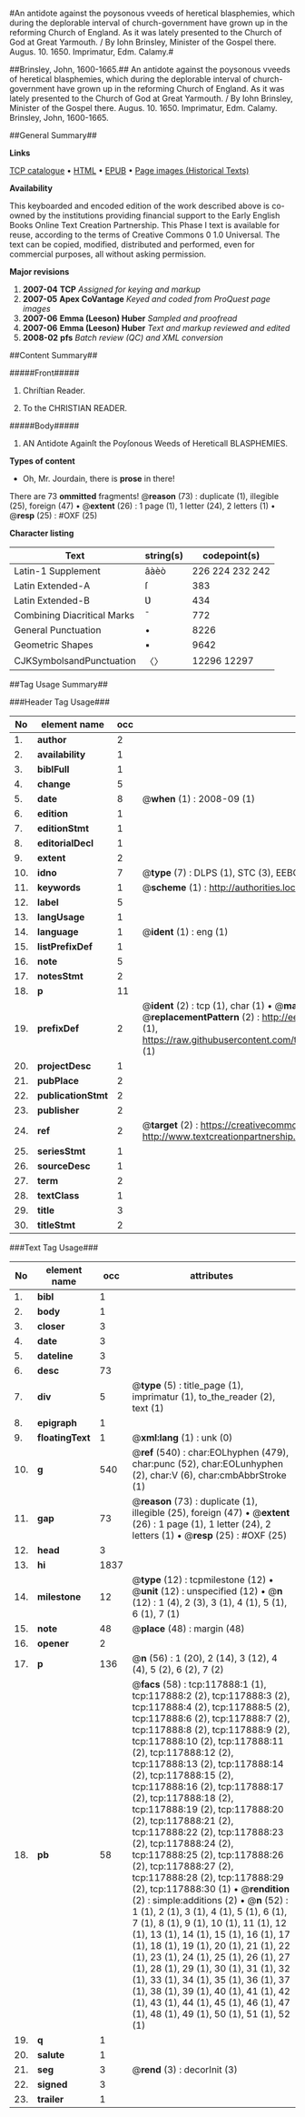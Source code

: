 #An antidote against the poysonous vveeds of heretical blasphemies, which during the deplorable interval of church-government have grown up in the reforming Church of England. As it was lately presented to the Church of God at Great Yarmouth. / By Iohn Brinsley, Minister of the Gospel there. Augus. 10. 1650. Imprimatur, Edm. Calamy.#

##Brinsley, John, 1600-1665.##
An antidote against the poysonous vveeds of heretical blasphemies, which during the deplorable interval of church-government have grown up in the reforming Church of England. As it was lately presented to the Church of God at Great Yarmouth. / By Iohn Brinsley, Minister of the Gospel there. Augus. 10. 1650. Imprimatur, Edm. Calamy.
Brinsley, John, 1600-1665.

##General Summary##

**Links**

[TCP catalogue](http://www.ota.ox.ac.uk/tcp/)  • 
[HTML](http://tei.it.ox.ac.uk/tcp/Texts-HTML/free/A77/A77492.html)  • 
[EPUB](http://tei.it.ox.ac.uk/tcp/Texts-EPUB/free/A77/A77492.epub) • 
[Page images (Historical Texts)](https://data.historicaltexts.jisc.ac.uk/view?pubId=eebo-99865640e&pageId=eebo-99865640e-117888-1)

**Availability**

This keyboarded and encoded edition of the
	       work described above is co-owned by the institutions
	       providing financial support to the Early English Books
	       Online Text Creation Partnership. This Phase I text is
	       available for reuse, according to the terms of Creative
	       Commons 0 1.0 Universal. The text can be copied,
	       modified, distributed and performed, even for
	       commercial purposes, all without asking permission.

**Major revisions**

1. __2007-04__ __TCP__ *Assigned for keying and markup*
1. __2007-05__ __Apex CoVantage__ *Keyed and coded from ProQuest page images*
1. __2007-06__ __Emma (Leeson) Huber__ *Sampled and proofread*
1. __2007-06__ __Emma (Leeson) Huber__ *Text and markup reviewed and edited*
1. __2008-02__ __pfs__ *Batch review (QC) and XML conversion*

##Content Summary##

#####Front#####

1. Chriſtian Reader.

1. To the CHRISTIAN READER.

#####Body#####

1. AN Antidote Againſt the Poyſonous Weeds of Hereticall BLASPHEMIES.

**Types of content**

  * Oh, Mr. Jourdain, there is **prose** in there!

There are 73 **ommitted** fragments! 
 @__reason__ (73) : duplicate (1), illegible (25), foreign (47)  •  @__extent__ (26) : 1 page (1), 1 letter (24), 2 letters (1)  •  @__resp__ (25) : #OXF (25)

**Character listing**


|Text|string(s)|codepoint(s)|
|---|---|---|
|Latin-1 Supplement|âàèò|226 224 232 242|
|Latin Extended-A|ſ|383|
|Latin Extended-B|Ʋ|434|
|Combining             Diacritical Marks|̄|772|
|General Punctuation|•|8226|
|Geometric Shapes|▪|9642|
|CJKSymbolsandPunctuation|〈〉|12296 12297|

##Tag Usage Summary##

###Header Tag Usage###

|No|element name|occ|attributes|
|---|---|---|---|
|1.|__author__|2||
|2.|__availability__|1||
|3.|__biblFull__|1||
|4.|__change__|5||
|5.|__date__|8| @__when__ (1) : 2008-09 (1)|
|6.|__edition__|1||
|7.|__editionStmt__|1||
|8.|__editorialDecl__|1||
|9.|__extent__|2||
|10.|__idno__|7| @__type__ (7) : DLPS (1), STC (3), EEBO-CITATION (1), PROQUEST (1), VID (1)|
|11.|__keywords__|1| @__scheme__ (1) : http://authorities.loc.gov/ (1)|
|12.|__label__|5||
|13.|__langUsage__|1||
|14.|__language__|1| @__ident__ (1) : eng (1)|
|15.|__listPrefixDef__|1||
|16.|__note__|5||
|17.|__notesStmt__|2||
|18.|__p__|11||
|19.|__prefixDef__|2| @__ident__ (2) : tcp (1), char (1)  •  @__matchPattern__ (2) : ([0-9\-]+):([0-9IVX]+) (1), (.+) (1)  •  @__replacementPattern__ (2) : http://eebo.chadwyck.com/downloadtiff?vid=$1&page=$2 (1), https://raw.githubusercontent.com/textcreationpartnership/Texts/master/tcpchars.xml#$1 (1)|
|20.|__projectDesc__|1||
|21.|__pubPlace__|2||
|22.|__publicationStmt__|2||
|23.|__publisher__|2||
|24.|__ref__|2| @__target__ (2) : https://creativecommons.org/publicdomain/zero/1.0/ (1), http://www.textcreationpartnership.org/docs/. (1)|
|25.|__seriesStmt__|1||
|26.|__sourceDesc__|1||
|27.|__term__|2||
|28.|__textClass__|1||
|29.|__title__|3||
|30.|__titleStmt__|2||


###Text Tag Usage###

|No|element name|occ|attributes|
|---|---|---|---|
|1.|__bibl__|1||
|2.|__body__|1||
|3.|__closer__|3||
|4.|__date__|3||
|5.|__dateline__|3||
|6.|__desc__|73||
|7.|__div__|5| @__type__ (5) : title_page (1), imprimatur (1), to_the_reader (2), text (1)|
|8.|__epigraph__|1||
|9.|__floatingText__|1| @__xml:lang__ (1) : unk (0)|
|10.|__g__|540| @__ref__ (540) : char:EOLhyphen (479), char:punc (52), char:EOLunhyphen (2), char:V (6), char:cmbAbbrStroke (1)|
|11.|__gap__|73| @__reason__ (73) : duplicate (1), illegible (25), foreign (47)  •  @__extent__ (26) : 1 page (1), 1 letter (24), 2 letters (1)  •  @__resp__ (25) : #OXF (25)|
|12.|__head__|3||
|13.|__hi__|1837||
|14.|__milestone__|12| @__type__ (12) : tcpmilestone (12)  •  @__unit__ (12) : unspecified (12)  •  @__n__ (12) : 1 (4), 2 (3), 3 (1), 4 (1), 5 (1), 6 (1), 7 (1)|
|15.|__note__|48| @__place__ (48) : margin (48)|
|16.|__opener__|2||
|17.|__p__|136| @__n__ (56) : 1 (20), 2 (14), 3 (12), 4 (4), 5 (2), 6 (2), 7 (2)|
|18.|__pb__|58| @__facs__ (58) : tcp:117888:1 (1), tcp:117888:2 (2), tcp:117888:3 (2), tcp:117888:4 (2), tcp:117888:5 (2), tcp:117888:6 (2), tcp:117888:7 (2), tcp:117888:8 (2), tcp:117888:9 (2), tcp:117888:10 (2), tcp:117888:11 (2), tcp:117888:12 (2), tcp:117888:13 (2), tcp:117888:14 (2), tcp:117888:15 (2), tcp:117888:16 (2), tcp:117888:17 (2), tcp:117888:18 (2), tcp:117888:19 (2), tcp:117888:20 (2), tcp:117888:21 (2), tcp:117888:22 (2), tcp:117888:23 (2), tcp:117888:24 (2), tcp:117888:25 (2), tcp:117888:26 (2), tcp:117888:27 (2), tcp:117888:28 (2), tcp:117888:29 (2), tcp:117888:30 (1)  •  @__rendition__ (2) : simple:additions (2)  •  @__n__ (52) : 1 (1), 2 (1), 3 (1), 4 (1), 5 (1), 6 (1), 7 (1), 8 (1), 9 (1), 10 (1), 11 (1), 12 (1), 13 (1), 14 (1), 15 (1), 16 (1), 17 (1), 18 (1), 19 (1), 20 (1), 21 (1), 22 (1), 23 (1), 24 (1), 25 (1), 26 (1), 27 (1), 28 (1), 29 (1), 30 (1), 31 (1), 32 (1), 33 (1), 34 (1), 35 (1), 36 (1), 37 (1), 38 (1), 39 (1), 40 (1), 41 (1), 42 (1), 43 (1), 44 (1), 45 (1), 46 (1), 47 (1), 48 (1), 49 (1), 50 (1), 51 (1), 52 (1)|
|19.|__q__|1||
|20.|__salute__|1||
|21.|__seg__|3| @__rend__ (3) : decorInit (3)|
|22.|__signed__|3||
|23.|__trailer__|1||
